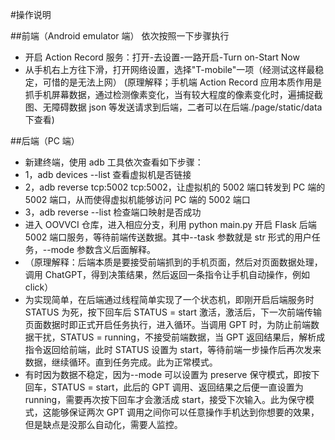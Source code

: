 #操作说明

##前端（Android emulator 端）
依次按照一下步骤执行

- 开启 Action Record 服务：打开-去设置-一路开启-Turn on-Start Now
- 从手机右上方往下滑，打开网络设置，选择"T-mobile"一项（经测试这样最稳定，可惜的是无法上网）
  (原理解释；手机端 Action Record 应用本质作用是抓手机屏幕数据，通过检测像素变化，当有较大程度的像素变化时，遍捕捉截图、无障碍数据 json 等发送请求到后端，二者可以在后端./page/static/data 下查看)

##后端（PC 端）

- 新建终端，使用 adb 工具依次查看如下步骤：
- 1，adb devices --list 查看虚拟机是否链接
- 2，adb reverse tcp:5002 tcp:5002，让虚拟机的 5002 端口转发到 PC 端的 5002 端口，从而使得虚拟机能够访问 PC 端的 5002 端口
- 3，adb reverse --list 检查端口映射是否成功
- 进入 OOVVCI 仓库，进入相应分支，利用 python main.py 开启 Flask 后端 5002 端口服务，等待前端传送数据。其中--task 参数就是 str 形式的用户任务，--mode 参数含义后面解释。
- （原理解释：后端本质是要接受前端抓到的手机页面，然后对页面数据处理，调用 ChatGPT，得到决策结果，然后返回一条指令让手机自动操作，例如 click）
- 为实现简单，在后端通过线程简单实现了一个状态机，即刚开启后端服务时 STATUS 为死，按下回车后 STATUS = start 激活，激活后，下一次前端传输页面数据时即正式开启任务执行，进入循环。当调用 GPT 时，为防止前端数据干扰，STATUS = running，不接受前端数据，当 GPT 返回结果后，解析成指令返回给前端，此时 STATUS 设置为 start，等待前端一步操作后再次发来数据，继续循环。直到任务完成。此为正常模式。
- 有时因为数据不稳定，因为--mode 可以设置为 preserve 保守模式，即按下回车，STATUS = start，此后的 GPT 调用、返回结果之后便一直设置为 running，需要再次按下回车才会激活成 start，接受下次输入。此为保守模式，这能够保证两次 GPT 调用之间你可以任意操作手机达到你想要的效果，但是缺点是没那么自动化，需要人监控。
